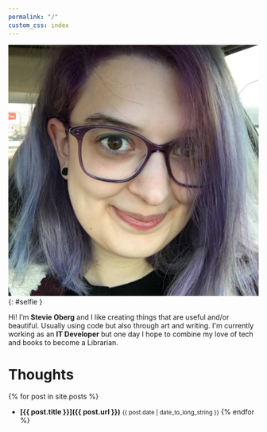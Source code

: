 ```yaml
---
permalink: "/"
custom_css: index
---
```



![Its a Me, Stevie](/img/selfie.jpg){: #selfie }

Hi! I’m **Stevie Oberg** and I like creating things that are useful and/or beautiful. Usually using code but also through art and writing. I'm currently working as an **IT Developer** but one day I hope to combine my love of tech and books to become a Librarian.

<div id="social">
    <a href="https://github.com/{{ site.username }}">
        <i class="fab fa-github fa-2x"></i>
    </a>
    <a href="https://twitter.com/{{ site.username }}">
        <i class="fab fa-twitter fa-2x"></i>
    </a>
    <a href="https://www.linkedin.com/in/{{ site.username }}">
        <i class="fab fa-linkedin-in fa-2x"></i>
    </a>
    <a href="/feed.xml">
        <i class="fas fa-rss fa-2x"></i>
    </a>
</div>

# Thoughts
{% for post in site.posts %}
- **[{{ post.title }}]({{ post.url }})** <small>{{ post.date | date_to_long_string }}</small>
{% endfor %}

# <span id="terminal" onclick="surprise()"></span>

<script src="https://cdnjs.cloudflare.com/ajax/libs/TypewriterJS/1.0.0/typewriter.js"></script>

<script>
    var terminal = document.getElementById('terminal');
    var typewriter = new Typewriter(terminal, {
        cursor: '_'
    });

    function surprise() {
        typewriter.typeString('Hello! ;)')
            .pauseFor(2500)
            .deleteAll()
            .start();
    }
</script>
